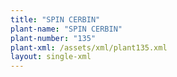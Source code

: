 ```yaml
---
title: "SPIN CERBIN"
plant-name: "SPIN CERBIN"
plant-number: "135"
plant-xml: /assets/xml/plant135.xml
layout: single-xml
---
```

